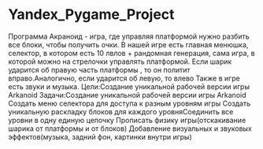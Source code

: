 # Yandex_Pygame_Project
Программа Акраноид - игра, где управляя платформой нужно разбить все блоки, чтобы получить очки. В нашей игре есть главная менюшка, селектор, в котором есть 10 лвлов  + рандомная генерация, сама игра, в которой можно на  стрелочки управлять платформой.
Если шарик ударится  об правую часть платформы , то он политит  вправо.Аналогично, если ударится об левую, то влево
Также в игре есть звуки и музыка.
Цели:Создание уникальной рабочей версии игры Arkanoid
Задачи:Создание уникальной рабочей версии игры Arkanoid
Создать меню селектора для доступа к разным уровням игры
Создать уникальную раскладку блоков для каждого уровняСоединить все уровни в одну единую цепочку
Прописать физику игры(отскакивание шарика от платформы и от блоков)
Добавление визуальных и звуковых эффектов(музыка, задний фон, картинки внутри игры)
